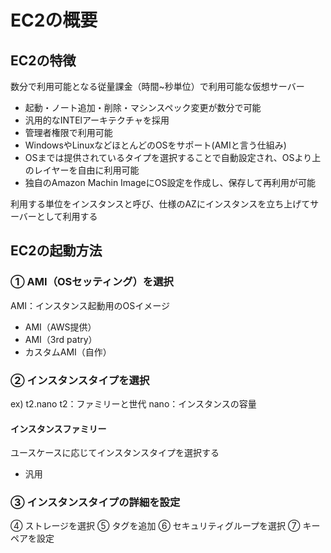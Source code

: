 # EC2の概要

## EC2の特徴
数分で利用可能となる従量課金（時間~秒単位）で利用可能な仮想サーバー
- 起動・ノート追加・削除・マシンスペック変更が数分で可能
- 汎用的なINTElアーキテクチャを採用
- 管理者権限で利用可能
- WindowsやLinuxなどほとんどのOSをサポート(AMIと言う仕組み)
- OSまでは提供されているタイプを選択することで自動設定され、OSより上のレイヤーを自由に利用可能
- 独自のAmazon Machin ImageにOS設定を作成し、保存して再利用が可能 
 
利用する単位をインスタンスと呼び、仕様のAZにインスタンスを立ち上げてサーバーとして利用する

## EC2の起動方法
### ① AMI（OSセッティング）を選択
AMI：インスタンス起動用のOSイメージ
- AMI（AWS提供）
- AMI（3rd patry）
- カスタムAMI（自作）
### ② インスタンスタイプを選択
ex) t2.nano
t2：ファミリーと世代
nano：インスタンスの容量
#### インスタンスファミリー
ユースケースに応じてインスタンスタイプを選択する
- 汎用


### ③ インスタンスタイプの詳細を設定

④ ストレージを選択
⑤ タグを追加
⑥ セキュリティグループを選択
⑦ キーペアを設定